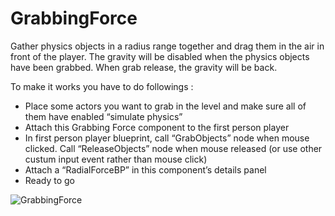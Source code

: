 # GrabbingForce
Gather physics objects in a radius range together and drag them in the air in front of the player. The gravity will be disabled when the physics objects have been grabbed. When grab release, the gravity will be back.

 To make it works you have to do followings :
- Place some actors you want to grab in the level and make sure all of them have enabled “simulate physics”
- Attach this Grabbing Force component to the first person player
- In first person player blueprint, call “GrabObjects” node when mouse clicked. Call “ReleaseObjects” node when mouse released (or use other custum input event rather than mouse click)
- Attach a “RadialForceBP” in this component’s details panel
- Ready to go



![GrabbingForce](https://github.com/TimChen1383/GrabbingForce/assets/37008451/28eaad66-8389-4e0a-85ae-ff7474b3c508)
